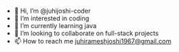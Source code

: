 - 👋 Hi, I’m @juhijoshi-coder
- 👀 I’m interested in coding
- 🌱 I’m currently learning java
- 💞️ I’m looking to collaborate on full-stack projects 
- 📫 How to reach me juhirameshjoshi1967@gmail.com

<!---
juhijoshi-coder/juhijoshi-coder is a ✨ special ✨ repository because its `README.md` (this file) appears on your GitHub profile.
You can click the Preview link to take a look at your changes.
--->
